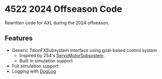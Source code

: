 # 4522 2024 Offseason Code 
Rewritten code for AXL during the 2024 offseason.

## Features
* Generic TalonFXSubsystem interface using goal-based control system
  * Inspired by 254's [ServoMotorSubsystem]().
  * Built in simulation support
* Full simulation support
* Logging with [DogLog](https://doglog.dev/)